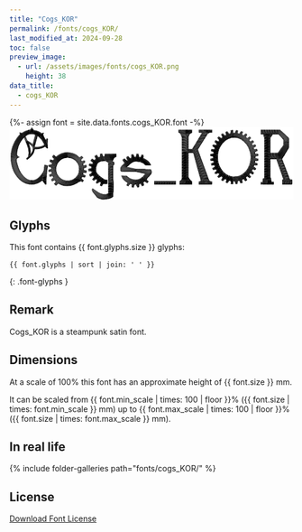 ```yaml
---
title: "Cogs_KOR"
permalink: /fonts/cogs_KOR/
last_modified_at: 2024-09-28
toc: false
preview_image:
  - url: /assets/images/fonts/cogs_KOR.png
    height: 38
data_title:
  - cogs_KOR
---
```

{%- assign font = site.data.fonts.cogs_KOR.font -%}
![cogs_KOR](/assets/images/fonts/cogs_KOR.png)

## Glyphs

This font contains  {{ font.glyphs.size }} glyphs:

```
{{ font.glyphs | sort | join: ' ' }}
```
{: .font-glyphs }
 
## Remark

Cogs_KOR is a steampunk satin font.

## Dimensions

At a scale of 100% this font has an approximate height of {{ font.size }} mm. 

It can be scaled from {{ font.min_scale | times: 100 | floor }}% ({{ font.size | times: font.min_scale }} mm)
up to {{ font.max_scale | times: 100 | floor }}% ({{ font.size | times: font.max_scale }} mm).

## In real life

{% include folder-galleries path="fonts/cogs_KOR/" %}

## License

[Download Font License](https://github.com/inkstitch/inkstitch/tree/main/fonts/cogs_KOR/LICENSE)

